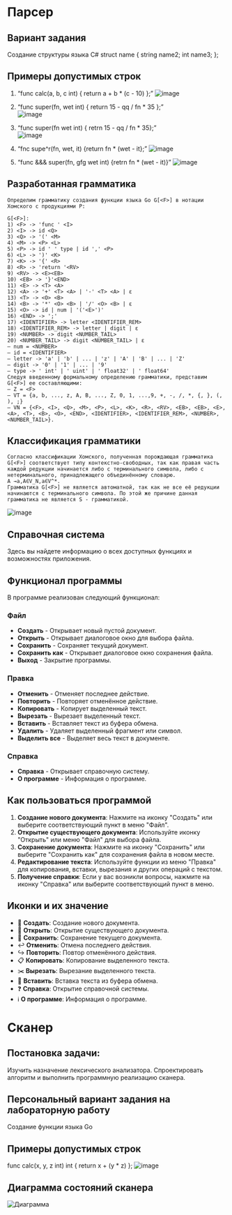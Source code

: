 # Парсер

## Вариант задания

Создание структуры языка C#
struct name {
  string name2;
  int name3;
};

## Примеры допустимых строк

1)	“func calc(a, b, c int) { return a + b * (c - 10) };”
![image](https://github.com/user-attachments/assets/c88bac5d-5652-4d6c-a0b9-c899d4e48c8e)

2)	“func super(fn, wet int) { return 15 - qq / fn * 35 };”   
![image](https://github.com/user-attachments/assets/1c2ff654-8f10-4699-912e-c778cc822976)

3)	“func super(fn wet int) { retrn 15 - qq / fn * 35};”  
![image](https://github.com/user-attachments/assets/a4e050a6-2a53-48c1-a411-db8b00017a3c)

4)	“fnc supe^r(fn, wet, it) {return fn * (wet - it};” 
![image](https://github.com/user-attachments/assets/66a53898-3150-4381-a6bc-ded783eb05cc)

5)	“func &&& super(fn, gfg wet int) {retrn fn * (wet - it)}” 
![image](https://github.com/user-attachments/assets/902d530f-cd19-4d5e-bb5c-9b5981e8f5f5)

## Разработанная грамматика

```
Определим грамматику создания функции языка Go G[<F>] в нотации Хомского с продукциями P:

G[<F>]:
1) <F> -> 'func ' <I>
2) <I> -> id <Q>
3) <Q> -> '(' <M>
4) <M> -> <P> <L>
5) <P> -> id ' ' type | id ',' <P> 
6) <L> -> ')' <K>
7) <K> -> '{' <R>
8) <R> -> 'return '<RV>
9) <RV> -> <E><EB>
10) <EB> -> '}'<END>
11) <E> -> <T> <A>
12) <A> -> '+' <T> <A> | '-' <T> <A> | ε
13) <T> -> <O> <B>
14) <B> -> '*' <O> <B> | '/' <O> <B> | ε
15) <O> -> id | num | '('<E>')'
16) <END> -> ';'
17) <IDENTIFIER> -> letter <IDENTIFIER_REM>
18) <IDENTIFIER_REM> -> letter | digit | ε
19) <NUMBER> -> digit <NUMBER_TAIL>
20) <NUMBER_TAIL> -> digit <NUMBER_TAIL> | ε
‒ num = <NUMBER>
‒ id = <IDENTIFIER>
‒ letter -> 'a' | 'b' | ... | 'z' | 'A' | 'B' | ... | 'Z'
‒ digit -> '0' | '1' | ... | '9'
‒ type -> ' int' | ' uint' | ' float32' | ' float64'
Следуя введенному формальному определению грамматики, представим G[<F>] ее составляющими:
‒ Z = <F>
‒ VT = {a, b, ..., z, A, B, ..., Z, 0, 1, ...,9, +, -, /, *, {, }, (, ), ;}
‒ VN = {<F>, <I>, <Q>, <M>, <P>, <L>, <K>, <R>, <RV>, <EB>, <EB>, <E>, <A>, <T>, <B>, <O>, <END>, <IDENTIFIER>, <IDENTIFIER_REM>, <NUMBER>, <NUMBER_TAIL>}.
```
## Классификация грамматики

```
Согласно классификации Хомского, полученная порождающая грамматика G[<F>] соответствует типу контекстно-свободных, так как правая часть каждой редукции начинается либо с терминального символа, либо с нетерминального, принадлежащего объединённому словарю.
A →a,A∈V_N,a∈V^*.
Грамматика G[<F>] не является автоматной, так как не все её редукции начинаются с терминального символа. По этой же причине данная грамматика не является S - грамматикой.
```
![image](https://github.com/user-attachments/assets/9b90ec42-779f-4e45-b9e0-e935acf77b66)


## Справочная система

Здесь вы найдете информацию о всех доступных функциях и возможностях приложения.

## Функционал программы

В программе реализован следующий функционал:

### Файл
- **Создать** - Открывает новый пустой документ.
- **Открыть** - Открывает диалоговое окно для выбора файла.
- **Сохранить** - Сохраняет текущий документ.
- **Сохранить как** - Открывает диалоговое окно сохранения файла.
- **Выход** - Закрытие программы.

### Правка
- **Отменить** - Отменяет последнее действие.
- **Повторить** - Повторяет отменённое действие.
- **Копировать** - Копирует выделенный текст.
- **Вырезать** - Вырезает выделенный текст.
- **Вставить** - Вставляет текст из буфера обмена.
- **Удалить** - Удаляет выделенный фрагмент или символ.
- **Выделить все** - Выделяет весь текст в документе.

### Справка
- **Справка** - Открывает справочную систему.
- **О программе** - Информация о программе.

## Как пользоваться программой

1. **Создание нового документа**: Нажмите на иконку "Создать" или выберите соответствующий пункт в меню "Файл".
2. **Открытие существующего документа**: Используйте иконку "Открыть" или меню "Файл" для выбора файла.
3. **Сохранение документа**: Нажмите на иконку "Сохранить" или выберите "Сохранить как" для сохранения файла в новом месте.
4. **Редактирование текста**: Используйте функции из меню "Правка" для копирования, вставки, вырезания и других операций с текстом.
5. **Получение справки**: Если у вас возникли вопросы, нажмите на иконку "Справка" или выберите соответствующий пункт в меню.

## Иконки и их значение

- 📄 **Создать**: Создание нового документа.
- 📂 **Открыть**: Открытие существующего документа.
- 💾 **Сохранить**: Сохранение текущего документа.
- ↩️ **Отменить**: Отмена последнего действия.
- ↪️ **Повторить**: Повтор отменённого действия.
- 📋 **Копировать**: Копирование выделенного текста.
- ✂️ **Вырезать**: Вырезание выделенного текста.
- 📎 **Вставить**: Вставка текста из буфера обмена.
- ❓ **Справка**: Открытие справочной системы.
- ℹ️ **О программе**: Информация о программе.

# Сканер
## Постановка задачи:
Изучить назначение лексического анализатора. Спроектировать алгоритм и выполнить программную реализацию сканера.

## Персональный вариант задания на лабораторную работу
Создание функции языка Go

## Примеры допустимых строк
func calc(x, y, z int) int {
    return x + (y * z)
};
![image](https://github.com/user-attachments/assets/87f09420-2a9f-4107-bd10-1f7ceb092b87)

## Диаграмма состояний сканера 
![Диаграмма](https://github.com/user-attachments/assets/e1141303-5334-4763-be74-c511e089a62c)
